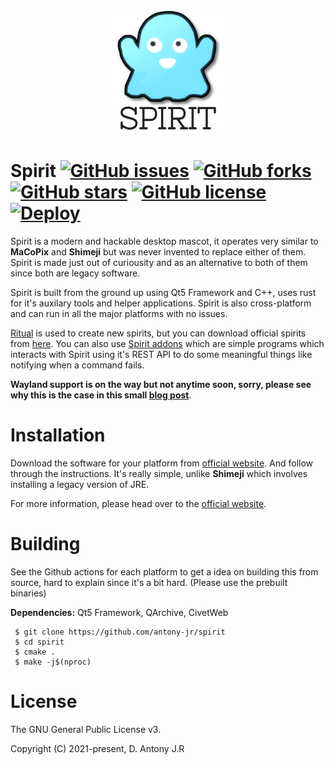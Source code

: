 <p align="center">
  <img src="artwork/spirit_logo.png" height="200px" width=auto alt="Spirit Logo">  <br>
</p>


# Spirit [![GitHub issues](https://img.shields.io/github/issues/antony-jr/spirit.svg?style=flat-square)](https://github.com/antony-jr/spirit/issues) [![GitHub forks](https://img.shields.io/github/forks/antony-jr/spirit.svg?style=flat-square)](https://github.com/antony-jr/spirit/network) [![GitHub stars](https://img.shields.io/github/stars/antony-jr/spirit.svg?style=flat-square)](https://github.com/antony-jr/spirit/stargazers) [![GitHub license](https://img.shields.io/github/license/antony-jr/spirit.svg?style=flat-square)](https://github.com/antony-jr/spirit/blob/master/LICENSE) [![Deploy](https://github.com/antony-jr/spirit/actions/workflows/deploy.yml/badge.svg)](https://github.com/antony-jr/spirit/actions/workflows/deploy.yml)


Spirit is a modern and hackable desktop mascot, it operates very similar to **MaCoPix** and 
**Shimeji** but was never invented to replace either of them. Spirit is made just out of 
curiousity and as an alternative to both of them since both are legacy software.

Spirit is built from the ground up using Qt5 Framework and C++, uses rust for it's auxilary tools 
and helper applications. Spirit is also cross-platform and can run in all the major platforms 
with no issues.

[Ritual](https://github.com/antony-jr/ritual) is used to create new spirits, but you can download
official spirits from [here](https://antonyjr.in/spirit/docs/spirit-files/download).
You can also use [Spirit addons](https://antonyjr.in/spirit/docs/programs) which are simple 
programs which interacts with Spirit using it's REST API to do some meaningful things like 
notifying when a command fails.

**Wayland support is on the way but not anytime soon, sorry, please see why this is the case
in this small [blog post](https://antonyjr.in/spirit/blog/wayland)**.

# Installation

Download the software for your platform from [official website](https://antonyjr.in/spirit/). And
follow through the instructions. It's really simple, unlike **Shimeji** which involves installing
a legacy version of JRE.

For more information, please head over to the [official website](https://antonyjr.in/spirit/).

# Building

See the Github actions for each platform to get a idea on building this from source,
hard to explain since it's a bit hard. (Please use the prebuilt binaries)

**Dependencies:** Qt5 Framework, QArchive, CivetWeb

```
 $ git clone https://github.com/antony-jr/spirit 
 $ cd spirit
 $ cmake .
 $ make -j$(nproc)
```

# License

The GNU General Public License v3.

Copyright (C) 2021-present, D. Antony J.R
